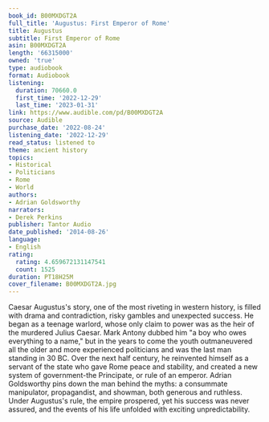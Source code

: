 ```yaml
---
book_id: B00MXDGT2A
full_title: 'Augustus: First Emperor of Rome'
title: Augustus
subtitle: First Emperor of Rome
asin: B00MXDGT2A
length: '66315000'
owned: 'true'
type: audiobook
format: Audiobook
listening:
  duration: 70660.0
  first_time: '2022-12-29'
  last_time: '2023-01-31'
link: https://www.audible.com/pd/B00MXDGT2A
source: Audible
purchase_date: '2022-08-24'
listening_date: '2022-12-29'
read_status: listened to
theme: ancient history
topics:
- Historical
- Politicians
- Rome
- World
authors:
- Adrian Goldsworthy
narrators:
- Derek Perkins
publisher: Tantor Audio
date_published: '2014-08-26'
language:
- English
rating:
  rating: 4.659672131147541
  count: 1525
duration: PT18H25M
cover_filename: B00MXDGT2A.jpg
---
```

Caesar Augustus's story, one of the most riveting in western history, is filled with drama and contradiction, risky gambles and unexpected success. He began as a teenage warlord, whose only claim to power was as the heir of the murdered Julius Caesar. Mark Antony dubbed him "a boy who owes everything to a name," but in the years to come the youth outmaneuvered all the older and more experienced politicians and was the last man standing in 30 BC. Over the next half century, he reinvented himself as a servant of the state who gave Rome peace and stability, and created a new system of government-the Principate, or rule of an emperor. Adrian Goldsworthy pins down the man behind the myths: a consummate manipulator, propagandist, and showman, both generous and ruthless. Under Augustus's rule, the empire prospered, yet his success was never assured, and the events of his life unfolded with exciting unpredictability.

